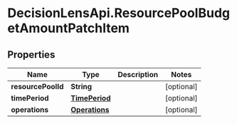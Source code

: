 # DecisionLensApi.ResourcePoolBudgetAmountPatchItem

## Properties
Name | Type | Description | Notes
------------ | ------------- | ------------- | -------------
**resourcePoolId** | **String** |  | [optional] 
**timePeriod** | [**TimePeriod**](TimePeriod.md) |  | [optional] 
**operations** | [**Operations**](Operations.md) |  | [optional] 


